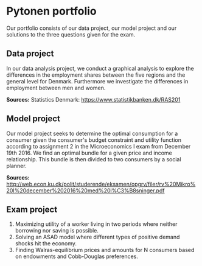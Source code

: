 # Pytonen portfolio

Our portfolio consists of our data project, our model project and our solutions to the three questions given for the exam. 


## Data project
In our data analysis project, we conduct a graphical analysis to explore the differences in the employment shares between the five regions and the general level for Denmark. Furthermore we investigate the differences in employment between men and women. 

**Sources:**
Statistics Denmark: https://www.statistikbanken.dk/RAS201


## Model project
Our model project seeks to determine the optimal consumption for a consumer given the consumer's budget constraint and utility function according to assignment 2 in the Microeconomics I exam from December 19th 2016. We find an optimal bundle for a given price and income relationship. This bundle is then divided to two consumers by a social planner.

**Sources:** 
http://web.econ.ku.dk/polit/studerende/eksamen/opgrv/filer/rv%20Mikro%20I%20december%202016%20med%20l%C3%B8sninger.pdf


## Exam project
  1) Maximizing utility of a worker living in two periods where neither borrowing nor saving is possible.
  2) Solving an ASAD model where different types of positive demand shocks hit the economy.  
  3) Finding Walras-equilibrium prices and amounts for N consumers based on endowments and Cobb-Douglas preferences.
